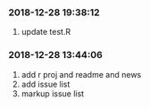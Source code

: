 ### 2018-12-28 19:38:12

1. update test.R

### 2018-12-28 13:44:06

1. add r proj and readme and news
1. add issue list
1. markup issue list